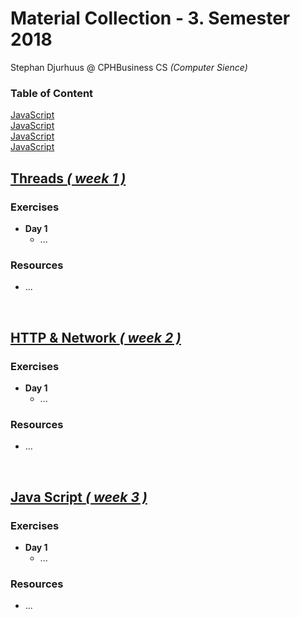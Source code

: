 # Material Collection - 3. Semester 2018
Stephan Djurhuus @ CPHBusiness CS *(Computer Sience)*

<div class="sidebar">
 
<h3>Table of Content</h3>

<a class="toc-ref" href="#java-script--week-3-">JavaScript</a><br>
<a class="toc-ref" href="#java-script--week-3-">JavaScript</a><br>
<a class="toc-ref" href="#java-script--week-3-">JavaScript</a><br>
<a class="toc-ref" href="#java-script--week-3-">JavaScript</a>

</div>

## [Threads *( week 1 )*](subjects/w1-threads.md)

### Exercises
* **Day 1**
  * ...

### Resources
* ...

<div class="break"><br></div>

## [HTTP & Network *( week 2 )*](subjects/w2-http-network.md)

### Exercises
* **Day 1**
  * ...

### Resources
* ...

<div class="break"><br></div>

## [Java Script *( week 3 )*](subjects/w3-java-script.md)

### Exercises
* **Day 1**
  * ...

### Resources
* ...

<div class="break"><br></div>
